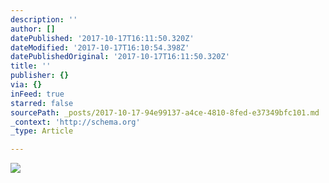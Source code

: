 ```yaml
---
description: ''
author: []
datePublished: '2017-10-17T16:11:50.320Z'
dateModified: '2017-10-17T16:10:54.398Z'
datePublishedOriginal: '2017-10-17T16:11:50.320Z'
title: ''
publisher: {}
via: {}
inFeed: true
starred: false
sourcePath: _posts/2017-10-17-94e99137-a4ce-4810-8fed-e37349bfc101.md
_context: 'http://schema.org'
_type: Article

---
```

![](https://the-grid-user-content.s3-us-west-2.amazonaws.com/1d1ac08b-fe03-4630-ba5c-0f840b8bc280.jpg)